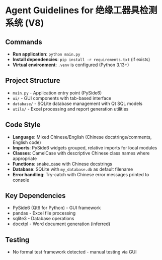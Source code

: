 # Agent Guidelines for 绝缘工器具检测系统 (V8)

## Commands
- **Run application**: `python main.py`
- **Install dependencies**: `pip install -r requirements.txt` (if exists)
- **Virtual environment**: `.venv` is configured (Python 3.13+)

## Project Structure
- `main.py` - Application entry point (PySide6)
- `ui/` - GUI components with tab-based interface
- `database/` - SQLite database management with Qt SQL models
- `utils/` - Excel processing and report generation utilities

## Code Style
- **Language**: Mixed Chinese/English (Chinese docstrings/comments, English code)
- **Imports**: PySide6 widgets grouped, relative imports for local modules
- **Classes**: CamelCase with descriptive Chinese class names where appropriate
- **Functions**: snake_case with Chinese docstrings
- **Database**: SQLite with `my_database.db` as default filename
- **Error handling**: Try-catch with Chinese error messages printed to console

## Key Dependencies
- PySide6 (Qt6 for Python) - GUI framework
- pandas - Excel file processing
- sqlite3 - Database operations
- docxtpl - Word document generation (inferred)

## Testing
- No formal test framework detected - manual testing via GUI
